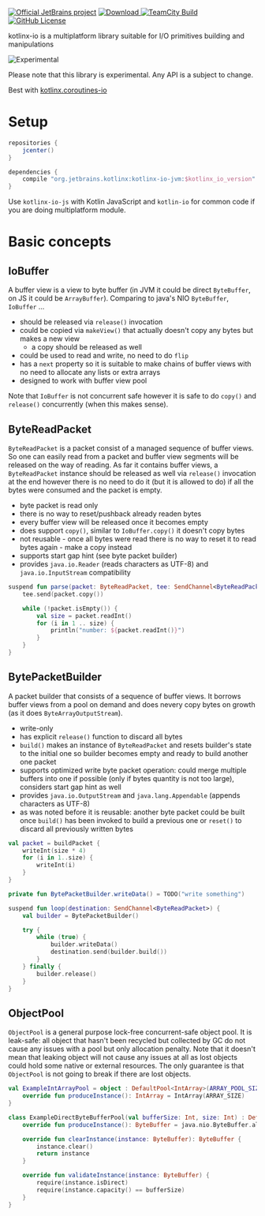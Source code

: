 [![Official JetBrains project](https://jb.gg/badges/official.svg)](https://confluence.jetbrains.com/display/ALL/JetBrains+on+GitHub)
[![Download](https://api.bintray.com/packages/kotlin/kotlinx/kotlinx.io/images/download.svg) ](https://bintray.com/kotlin/kotlinx/kotlinx.io/_latestVersion)
[![TeamCity Build](https://img.shields.io/teamcity/http/teamcity.jetbrains.com/s/KotlinTools_KotlinxIo_BuildLinux.svg)](https://teamcity.jetbrains.com/viewType.html?buildTypeId=KotlinTools_KotlinxIo_BuildLinux&branch_KotlinTools_KotlinxIo=%3Cdefault%3E&tab=buildTypeStatusDiv)
[![GitHub License](https://img.shields.io/badge/license-Apache%20License%202.0-blue.svg?style=flat)](https://www.apache.org/licenses/LICENSE-2.0)

kotlinx-io is a multiplatform library suitable for I/O primitives building and manipulations

![Experimental](https://img.shields.io/badge/kotlinx-experimental-orange.svg?style=flat)

Please note that this library is experimental. Any API is a subject to change.

Best with [kotlinx.coroutines-io](https://github.com/Kotlin/kotlinx.coroutines)

# Setup

```gradle
repositories {
    jcenter()
}

dependencies {
    compile "org.jetbrains.kotlinx:kotlinx-io-jvm:$kotlinx_io_version"
}
```

Use `kotlinx-io-js` with Kotlin JavaScript and `kotlin-io` for common code if you are doing multiplatform module.

# Basic concepts

## IoBuffer

A buffer view is a view to byte buffer (in JVM it could be direct `ByteBuffer`, on JS it could be `ArrayBuffer`). Comparing to java's NIO `ByteBuffer`, `IoBuffer` ...

- should be released via `release()` invocation
- could be copied via `makeView()` that actually doesn't copy any bytes but makes a new view
  - a copy should be released as well
- could be used to read and write, no need to do `flip`
- has a `next` property so it is suitable to make chains of buffer views with no need to allocate any lists or extra arrays
- designed to work with buffer view pool

Note that `IoBuffer` is not concurrent safe however it is safe to do `copy()` and `release()` concurrently (when this makes sense).


## ByteReadPacket

`ByteReadPacket` is a packet consist of a managed sequence of buffer views. So one can easily read from a packet and buffer view segments will be released on the way of reading. As far it contains buffer views, a `ByteReadPacket` instance should be released as well via `release()` invocation at the end however there is no need to do it (but it is allowed to do) if all the bytes were consumed and the packet is empty.

- byte packet is read only
- there is no way to reset/pushback already readen bytes
- every buffer view will be released once it becomes empty
- does support `copy()`, similar to `IoBuffer.copy()` it doesn't copy bytes
- not reusable - once all bytes were read there is no way to reset it to read bytes again - make a copy instead
- supports start gap hint (see byte packet builder)
- provides `java.io.Reader` (reads characters as UTF-8) and `java.io.InputStream` compatibility

```kotlin
suspend fun parse(packet: ByteReadPacket, tee: SendChannel<ByteReadPacket>) {
    tee.send(packet.copy())

    while (!packet.isEmpty()) {
        val size = packet.readInt()
        for (i in 1 .. size) {
            println("number: ${packet.readInt()}")
        }
    }
}
```


## BytePacketBuilder

A packet builder that consists of a sequence of buffer views. It borrows buffer views from a pool on demand and does nevery copy bytes on growth (as it does `ByteArrayOutputStream`). 

- write-only
- has explicit `release()` function to discard all bytes
- `build()` makes an instance of `ByteReadPacket` and resets builder's state to the initial one so builder becomes empty and ready to build another one packet
- supports optimized write byte packet operation: could merge multiple buffers into one if possible (only if bytes quantity is not too large), considers start gap hint as well
- provides `java.io.OutputStream` and `java.lang.Appendable` (appends characters as UTF-8)
- as was noted before it is reusable: another byte packet could be built once `build()` has been invoked to build a previous one or `reset()` to discard all previously written bytes

```kotlin
val packet = buildPacket {
    writeInt(size * 4)
    for (i in 1..size) {
        writeInt(i)
    }
}
```

```kotlin
private fun BytePacketBuilder.writeData() = TODO("write something")

suspend fun loop(destination: SendChannel<ByteReadPacket>) {
    val builder = BytePacketBuilder()

    try {
        while (true) {
            builder.writeData()
            destination.send(builder.build())
        }
    } finally {
        builder.release()
    }
}

```

## ObjectPool

`ObjectPool` is a general purpose lock-free concurrent-safe object pool. It is leak-safe: all object that hasn't been recycled but collected by GC do not cause any issues with a pool but only allocation penalty. Note that it doesn't mean that leaking object will not cause any issues at all as lost objects could hold some native or external resources. The only guarantee is that `ObjectPool` is not going to break if there are lost objects.

```kotlin
val ExampleIntArrayPool = object : DefaultPool<IntArray>(ARRAY_POOL_SIZE) {
    override fun produceInstance(): IntArray = IntArray(ARRAY_SIZE)
}
```

```kotlin
class ExampleDirectByteBufferPool(val bufferSize: Int, size: Int) : DefaultPool<ByteBuffer>(size) {
    override fun produceInstance(): ByteBuffer = java.nio.ByteBuffer.allocateDirect(bufferSize)

    override fun clearInstance(instance: ByteBuffer): ByteBuffer {
        instance.clear()
        return instance
    }

    override fun validateInstance(instance: ByteBuffer) {
        require(instance.isDirect)
        require(instance.capacity() == bufferSize)
    }
}
```





